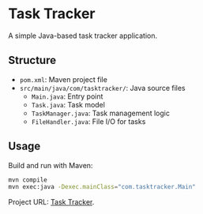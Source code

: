 # Task Tracker

A simple Java-based task tracker application.

## Structure

- `pom.xml`: Maven project file
- `src/main/java/com/tasktracker/`: Java source files
  - `Main.java`: Entry point
  - `Task.java`: Task model
  - `TaskManager.java`: Task management logic
  - `FileHandler.java`: File I/O for tasks

## Usage

Build and run with Maven:

```sh
mvn compile
mvn exec:java -Dexec.mainClass="com.tasktracker.Main"
```

Project URL: [Task Tracker](https://roadmap.sh/projects/task-tracker).
